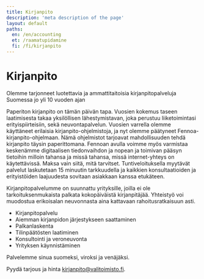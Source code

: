 ```yaml
---
title: Kirjanpito
description: 'meta description of the page'
layout: default
paths:
  en: /en/accounting
  et: /raamatupidamine
  fi: /fi/kirjanpito
---
```


# Kirjanpito

Olemme tarjonneet luotettavia ja ammattitaitoisia kirjanpitopalveluja Suomessa jo yli 10 vuoden ajan

Paperiton kirjanpito on tämän päivän tapa. Vuosien kokemus taseen laatimisesta takaa yksilöllisen lähestymistavan, joka perustuu liiketoimintasi erityispiirteisiin, sekä neuvontapalvelun. Vuosien varrella olemme käyttäneet erilaisia kirjanpito-ohjelmistoja, ja nyt olemme päätyneet Fennoa-kirjanpito-ohjelmaan. Nämä ohjelmistot tarjoavat mahdollisuuden tehdä kirjanpito täysin paperittomana. Fennoan avulla voimme myös varmistaa keskenämme digitaalisen tiedonvaihdon ja nopean ja toimivan pääsyn tietoihin milloin tahansa ja missä tahansa, missä internet-yhteys on käytettävissä. Maksa vain siitä, mitä tarvitset. Tuntiveloituksella myytävät palvelut laskutetaan 15 minuutin tarkkuudella ja kaikkien konsultaatioiden ja erityistöiden laajuudesta sovitaan asiakkaan kanssa etukäteen.

Kirjanpitopalvelumme on suunnattu yrityksille, joilla ei ole tarkoituksenmukaista palkata kokopäiväistä kirjanpitäjää. Yhteistyö voi muodostua erikoisalan neuvonnasta aina kattavaan rahoitusratkaisuun asti.
- Kirjanpitopalvelu
- Aiemman kirjanpidon järjestykseen saattaminen
- Palkanlaskenta
- Tilinpäätösten laatiminen
- Konsultointi ja veroneuvonta
- Yrityksen käynnistäminen

Palvelemme sinua suomeksi, viroksi ja venäjäksi.

Pyydä tarjous ja hinta <kirjanpito@valitoimisto.fi>.
